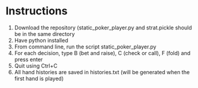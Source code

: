 # Instructions
1. Download the repository (static_poker_player.py and strat.pickle should be in the same directory 
2. Have python installed
3. From command line, run the script static_poker_player.py
4. For each decision, type B (bet and raise), C (check or call), F (fold) and press enter
5. Quit using Ctrl+C
6. All hand histories are saved in histories.txt (will be generated when the first hand is played)
